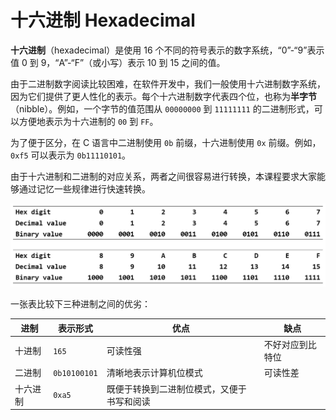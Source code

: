 # 十六进制 Hexadecimal

**十六进制**（hexadecimal）是使用 16 个不同的符号表示的数字系统，“0”-“9”表示值 0 到 9，“A”-“F”（或小写）表示 10 到 15 之间的值。

由于二进制数字阅读比较困难，在软件开发中，我们一般使用十六进制数字系统，因为它们提供了更人性化的表示。每个十六进制数字代表四个位，也称为**半字节**（nibble）。例如，一个字节的值范围从 `00000000` 到 `11111111` 的二进制形式，可以方便地表示为十六进制的 `00` 到 `FF`。

为了便于区分，在 C 语言中二进制使用 `0b` 前缀，十六进制使用 `0x` 前缀。例如，`0xf5` 可以表示为 `0b11110101`。

由于十六进制和二进制的对应关系，两者之间很容易进行转换，本课程要求大家能够通过记忆一些规律进行快速转换。

![](./assets/base-cmp.png)

一张表比较下三种进制之间的优劣：


| 进制     | 表示形式     | 优点                                       | 缺点             |
| -------- | ------------ | ------------------------------------------ | ---------------- |
| 十进制   | `165`        | 可读性强                                   | 不好对应到比特位 |
| 二进制   | `0b10100101` | 清晰地表示计算机位模式                     | 可读性差         |
| 十六进制 | `0xa5`       | 既便于转换到二进制位模式，又便于书写和阅读 |
